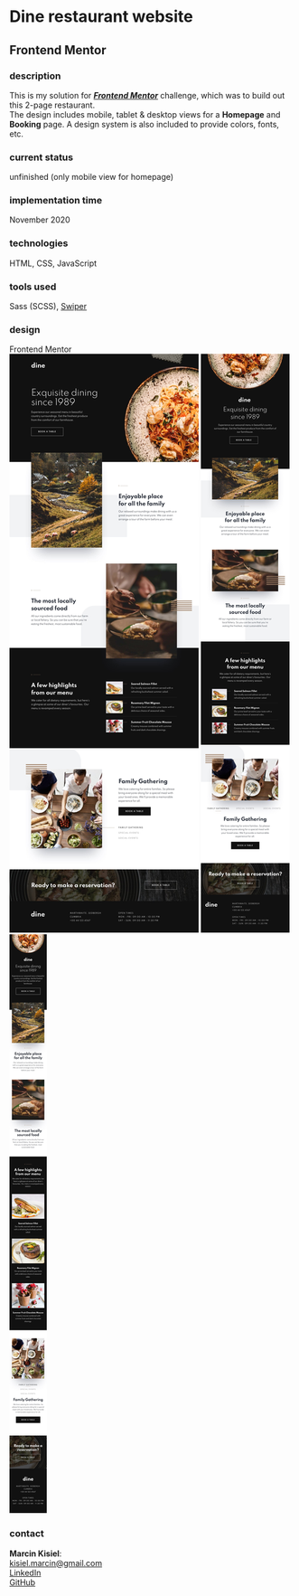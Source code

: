 # Dine restaurant website

## Frontend Mentor

<!-- ### live demo

[Dine restaurant website]() -->

### description

This is my solution for **_[Frontend Mentor](https://www.frontendmentor.io/challenges/dine-restaurant-website-yAt7Vvxt7)_** challenge, which was to build out this 2-page restaurant.<br/>
The design includes mobile, tablet & desktop views for a **Homepage** and **Booking** page. A design system is also included to provide colors, fonts, etc.

### current status

unfinished (only mobile view for homepage)

### implementation time

November 2020

### technologies

HTML, CSS, JavaScript

### tools used

Sass (SCSS), [Swiper](https://swiperjs.com/)

### design

Frontend Mentor
<br/>
![Design preview](design-preview/dine-desktop-preview.jpg)
![Design preview](design-preview/dine-tablet-preview.jpg)
![Design preview](design-preview/dine-mobile-preview.jpg)

### contact

**Marcin Kisiel**:
<br/>
[kisiel.marcin@gmail.com](mailto:kisiel.marcin@gmail.com)
<br/>
[LinkedIn](https://www.linkedin.com/in/marcin-kisiel/)
<br/>
[GitHub](https://github.com/marcinkisiel)
<br/>
